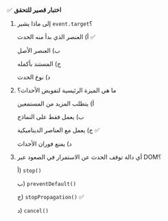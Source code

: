 ✅ **اختبار قصير للتحقق**

1.	إلى ماذا يشير `event.target`؟
    
    أ) العنصر الذي بدأ منه الحدث ✅
    
    ب) العنصر الأصل
    
    ج) المستند بأكمله
    
    د) نوع الحدث
2.	ما هي الميزة الرئيسية لتفويض الأحداث؟
    
    أ) يتطلب المزيد من المستمعين
    
    ب) يعمل فقط على النماذج
    
    ج) يعمل مع العناصر الديناميكية ✅
    
    د) يمنع فوران الأحداث
3.	أي دالة توقف الحدث عن الاستمرار في الصعود عبر DOM؟
    
    أ) `stop()`
    
    ب) `preventDefault()`
    
    ج) `stopPropagation()` ✅
    
    د) `cancel()`
